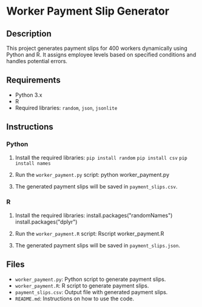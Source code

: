 # Worker Payment Slip Generator

## Description
This project generates payment slips for 400 workers dynamically using Python and R. It assigns employee levels based on specified conditions and handles potential errors.

## Requirements

- Python 3.x
- R
- Required libraries: `random`, `json`, `jsonlite`

## Instructions

### Python

1. Install the required libraries:
`pip install random`
`pip install csv`
`pip install names`


2. Run the `worker_payment.py` script:
python worker_payment.py


3. The generated payment slips will be saved in `payment_slips.csv`.

### R

1. Install the required libraries:
install.packages("randomNames")
install.packages("dplyr")


2. Run the `worker_payment.R` script:
Rscript worker_payment.R


3. The generated payment slips will be saved in `payment_slips.json`.

## Files

- `worker_payment.py`: Python script to generate payment slips.
- `worker_payment.R`: R script to generate payment slips.
- `payment_slips.csv`: Output file with generated payment slips.
- `README.md`: Instructions on how to use the code.




